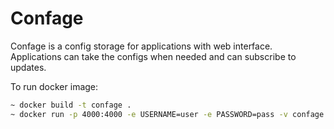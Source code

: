 # Confage

Confage is a config storage for applications with web interface. Applications can take the configs when needed and can subscribe to updates.

To run docker image:
```bash
~ docker build -t confage .
~ docker run -p 4000:4000 -e USERNAME=user -e PASSWORD=pass -v confage
```